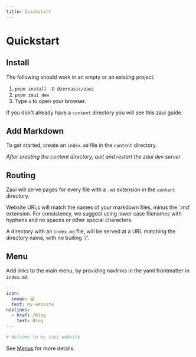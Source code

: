 ```yaml
---
title: Quickstart
---
```


# Quickstart

## Install

The following should work in an empty or an existing project.

1. `pnpm install -D @zeroasic/zaui`
2. `pnpm zaui dev`
3. Type `o` to open your browser.

If you don't already have a `content` directory you will see this zaui guide.

## Add Markdown

To get started, create an `index.md` file in the `content` directory.

_After creating the content directory, quit and restart the zaui dev server_

## Routing

Zaui will serve pages for every file with a `.md` extension in the `content` directory.

Website URLs will match the names of your markdown files, minus the '.md' extension. For consistency, we suggest using lower case filenames with hyphens and no spaces or other special characters.

A directory with an `index.md` file, will be served at a URL matching the directory name, with no trailing '/'.

## Menu

Add links to the main menu, by providing navlinks in the yaml frontmatter in `index.md`.

```yaml
---
icon:
  image: 😀
  text: my-website
navlinks:
  - href: /blog
    text: Blog
---

# Welcome to my zaui website
```

See [Menus](menus) for more details.